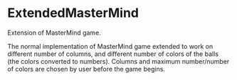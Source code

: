 # ExtendedMasterMind
Extension of MasterMind game.

The normal implementation of MasterMind game extended to work on different number of columns, and different number of colors of the balls (the colors converted to numbers).
Columns and maximum number/number of colors are chosen by user before the game begins.